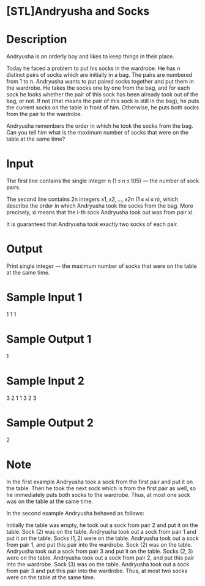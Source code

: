 # [STL]Andryusha and Socks

# Description
Andryusha is an orderly boy and likes to keep things in their place.

Today he faced a problem to put his socks in the wardrobe. He has n distinct pairs of socks which are initially in a bag. The pairs are numbered from 1 to n. Andryusha wants to put paired socks together and put them in the wardrobe. He takes the socks one by one from the bag, and for each sock he looks whether the pair of this sock has been already took out of the bag, or not. If not (that means the pair of this sock is still in the bag), he puts the current socks on the table in front of him. Otherwise, he puts both socks from the pair to the wardrobe.

Andryusha remembers the order in which he took the socks from the bag. Can you tell him what is the maximum number of socks that were on the table at the same time?

# Input
The first line contains the single integer n (1 ≤ n ≤ 105) — the number of sock pairs.

The second line contains 2n integers x1, x2, ..., x2n (1 ≤ xi ≤ n), which describe the order in which Andryusha took the socks from the bag. More precisely, xi means that the i-th sock Andryusha took out was from pair xi.

It is guaranteed that Andryusha took exactly two socks of each pair.

# Output
Print single integer — the maximum number of socks that were on the table at the same time.

# Sample Input 1
1
1 1

# Sample Output 1
1
# Sample Input 2
3
2 1 1 3 2 3
# Sample Output 2
2
# Note
In the first example Andryusha took a sock from the first pair and put it on the table. Then he took the next sock which is from the first pair as well, so he immediately puts both socks to the wardrobe. Thus, at most one sock was on the table at the same time.

In the second example Andryusha behaved as follows:

Initially the table was empty, he took out a sock from pair 2 and put it on the table.
Sock (2) was on the table. Andryusha took out a sock from pair 1 and put it on the table.
Socks (1, 2) were on the table. Andryusha took out a sock from pair 1, and put this pair into the wardrobe.
Sock (2) was on the table. Andryusha took out a sock from pair 3 and put it on the table.
Socks (2, 3) were on the table. Andryusha took out a sock from pair 2, and put this pair into the wardrobe.
Sock (3) was on the table. Andryusha took out a sock from pair 3 and put this pair into the wardrobe.
Thus, at most two socks were on the table at the same time.